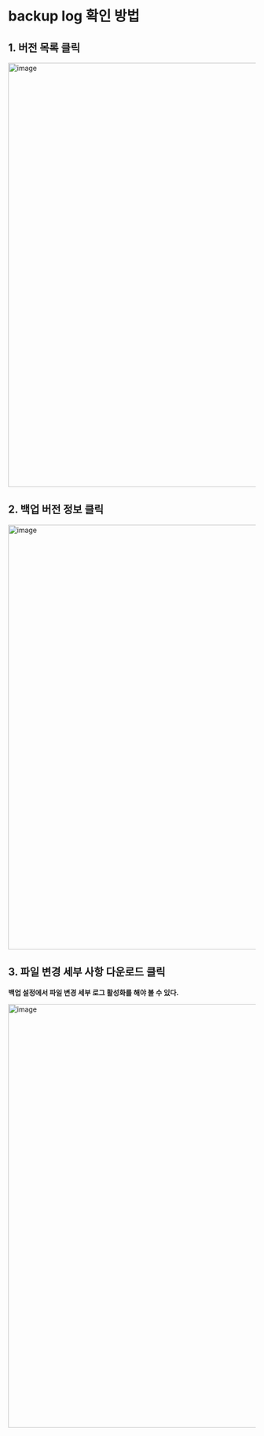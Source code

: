 # backup log 확인 방법

## 1. 버전 목록 클릭

<img width="1481" height="862" alt="image" src="https://github.com/user-attachments/assets/a000e8db-c084-40e1-bfc5-95044389542a" />

## 2. 백업 버전 정보 클릭

<img width="1478" height="863" alt="image" src="https://github.com/user-attachments/assets/e88c1b24-1b6a-40a8-9aec-8344b3aaf344" />

## 3. 파일 변경 세부 사항 다운로드 클릭
**백업 설정에서 파일 변경 세부 로그 활성화를 해야 볼 수 있다.**

<img width="1475" height="861" alt="image" src="https://github.com/user-attachments/assets/6e89927a-bc7f-4572-a451-0d9935d67016" />


